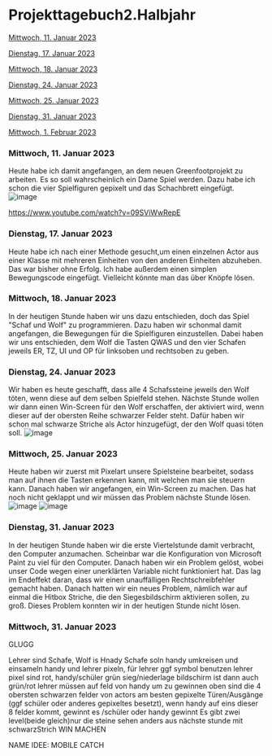 # Projekttagebuch2.Halbjahr

[Mittwoch, 11. Januar 2023](#1)

[Dienstag, 17. Januar 2023](#2)

[Mittwoch, 18. Januar 2023](#3)

[Dienstag, 24. Januar 2023](#4)

[Mittwoch, 25. Januar 2023](#5)

[Dienstag, 31. Januar 2023](#6)

[Mittwoch, 1. Februar 2023](#7)



### <a name="1"></a>Mittwoch, 11. Januar 2023
Heute habe ich damit angefangen, an dem neuen Greenfootprojekt zu arbeiten. Es so soll wahrscheinlich ein Dame Spiel werden. Dazu habe ich schon die vier Spielfiguren gepixelt und das Schachbrett eingefügt.
![image](https://user-images.githubusercontent.com/111414678/211747398-fd8f5111-25e3-4922-9c60-048833a04172.png)

https://www.youtube.com/watch?v=09SViWwRepE

### <a name="2"></a>Dienstag, 17. Januar 2023
Heute habe ich nach einer Methode gesucht,um einen einzelnen Actor aus einer Klasse mit mehreren Einheiten von den anderen Einheiten abzuheben. Das war bisher ohne Erfolg.
Ich habe außerdem einen simplen Bewegungscode eingefügt.
Vielleicht könnte man das über Knöpfe lösen.

### <a name="3"></a>Mittwoch, 18. Januar 2023
In der heutigen Stunde haben wir uns dazu entschieden, doch das Spiel "Schaf und Wolf" zu programmieren. Dazu haben wir schonmal damit angefangen, die Bewegungen für die Spielfiguren einzustellen. Dabei haben wir uns entschieden, dem Wolf die Tasten QWAS und den vier Schafen jeweils ER, TZ, UI und OP für linksoben und rechtsoben zu geben.

### <a name="4"></a>Dienstag, 24. Januar 2023
Wir haben es heute geschafft, dass alle 4 Schafssteine jeweils den Wolf töten, wenn diese auf dem selben Spielfeld stehen. Nächste Stunde wollen wir dann einen Win-Screen für den Wolf erschaffen, der aktiviert wird, wenn dieser auf der obersten Reihe schwarzer Felder steht. Dafür haben wir schon mal schwarze Striche als Actor hinzugefügt, der den Wolf quasi töten soll.
![image](https://user-images.githubusercontent.com/111414678/214286973-ae73ed0b-8841-4400-9360-3f6373477ef0.png)

### <a name="5"></a>Mittwoch, 25. Januar 2023
Heute haben wir zuerst mit Pixelart unsere Spielsteine bearbeitet, sodass man auf ihnen die Tasten erkennen kann, mit welchen man sie steuern kann. Danach haben wir angefangen, ein Win-Screen zu machen. Das hat noch nicht geklappt und wir müssen das Problem nächste Stunde lösen.
![image](https://user-images.githubusercontent.com/111414678/214513105-2148314c-99e1-424f-a26e-dda32e005ff0.png)
![image](https://user-images.githubusercontent.com/111414678/214513180-a4b4e848-d507-47d2-a974-b0fea02724f6.png)

### <a name="6"></a>Dienstag, 31. Januar 2023
In der heutigen Stunde haben wir die erste Viertelstunde damit verbracht, den Computer anzumachen. Scheinbar war die Konfiguration von Microsoft Paint zu viel für den Computer. Danach haben wir ein Problem gelöst, wobei unser Code wegen einer unerklärten Variable nicht funktioniert hat. Das lag im Endeffekt daran, dass wir einen unauffälligen Rechtschreibfehler gemacht haben. Danach hatten wir ein neues Problem, nämlich war auf einmal die Hitbox Striche, die den Siegesbildschirm aktivieren sollen, zu groß. Dieses Problem konnten wir in der heutigen Stunde nicht lösen.

### <a name="7"></a>Mittwoch, 31. Januar 2023

GLUGG



Lehrer sind Schafe, Wolf is Hnady 
Schafe soln handy umkreisen und einsameln
handy und lehrer pixeln, für lehrer ggf symbol benutzen
lehrer pixel sind rot, handy/schüler grün
sieg/niederlage bildschirm ist dann auch grün/rot
lehrer müssen auf feld von handy um zu gewinnen
oben sind die 4 obersten schwarzen felder von actors am besten gepixelte Türen/Ausgänge (ggf schüler oder anderes gepixeltes besetzt), wenn handy auf eins dieser 8 felder kommt, gewinnt es /schüler oder handy gewinnt
Es gibt zwei level(beide gleich)nur die steine sehen anders aus
nächste stunde mit schwarzStrich WIN MACHEN

NAME IDEE: MOBILE CATCH    
